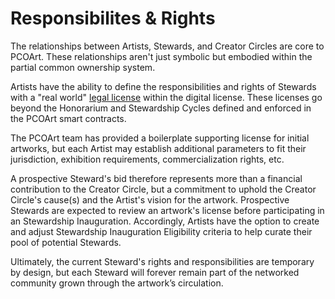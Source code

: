# Responsibilites & Rights

The relationships between Artists, Stewards, and Creator Circles are core to PCOArt. These relationships aren't just symbolic but embodied within the partial common ownership system.

Artists have the ability to define the responsibilities and rights of Stewards with a "real world" [legal license](../for-artists/instantiating-your-art/legal-license) within the digital license. These licenses go beyond the Honorarium and Stewardship Cycles defined and enforced in the PCOArt smart contracts.

The PCOArt team has provided a boilerplate supporting license for initial artworks, but each Artist may establish additional parameters to fit their jurisdiction, exhibition requirements, commercialization rights, etc.&#x20;

A prospective Steward's bid therefore represents more than a financial contribution to the Creator Circle, but a commitment to uphold the Creator Circle's cause(s) and the Artist's vision for the artwork. Prospective Stewards are expected to review an artwork's license before participating in an Stewardship Inauguration. Accordingly, Artists have the option to create and adjust Stewardship Inauguration Eligibility criteria to help curate their pool of potential Stewards.&#x20;

Ultimately, the current Steward's rights and responsibilities are temporary by design, but each Steward will forever remain part of the networked community grown through the artwork’s circulation.
